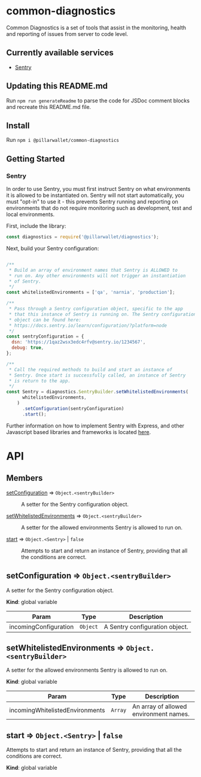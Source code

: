 # common-diagnostics
Common Diagnostics is a set of tools that assist in the monitoring, health and
reporting of issues from server to code level.

## Currently available services
- [Sentry](https://sentry.io)

## Updating this README.md
Run `npm run generateReadme` to parse the code for JSDoc comment blocks and recreate this README.md file.

## Install
Run `npm i @pillarwallet/common-diagnostics`

## Getting Started
### Sentry
In order to use Sentry, you must first instruct Sentry on what environments it is allowed
to be instantiated on. Sentry will not start automatically, you must "opt-in" to use it -
this prevents Sentry running and reporting on environments that do not require monitoring such
as development, test and local environments.

First, include the library:
```javascript
const diagnostics = require('@pillarwallet/diagnostics');
```

Next, build your Sentry configuration:
```javascript

/**
 * Build an array of environment names that Sentry is ALLOWED to
 * run on. Any other environments will not trigger an instantiation
 * of Sentry.
 */
const whitelistedEnvironments = ['qa', 'narnia', 'production'];

/**
 * Pass through a Sentry configuration object, specific to the app
 * that this instance of Sentry is running on. The Sentry configuration
 * object can be found here:
 * https://docs.sentry.io/learn/configuration/?platform=node
 */
const sentryConfiguration = {
  dsn: 'https://1qaz2wsx3edc4rfv@sentry.io/1234567',
  debug: true,
};

/**
 * Call the required methods to build and start an instance of
 * Sentry. Once start is successfully called, an instance of Sentry
 * is return to the app.
 */
const Sentry = diagnostics.SentryBuilder.setWhitelistedEnvironments(
      whitelistedEnvironments,
    )
      .setConfiguration(sentryConfiguration)
      .start();
```

Further information on how to implement Sentry with Express, and other Javascript
based libraries and frameworks is located [here](https://docs.sentry.io/platforms/javascript/express).

# API

## Members

<dl>
<dt><a href="#setConfiguration">setConfiguration</a> ⇒ <code>Object.&lt;sentryBuilder&gt;</code></dt>
<dd><p>A setter for the Sentry configuration object.</p>
</dd>
<dt><a href="#setWhitelistedEnvironments">setWhitelistedEnvironments</a> ⇒ <code>Object.&lt;sentryBuilder&gt;</code></dt>
<dd><p>A setter for the allowed environments Sentry
is allowed to run on.</p>
</dd>
<dt><a href="#start">start</a> ⇒ <code>Object.&lt;Sentry&gt;</code> | <code>false</code></dt>
<dd><p>Attempts to start and return an instance of Sentry, providing
that all the conditions are correct.</p>
</dd>
</dl>

<a name="setConfiguration"></a>

## setConfiguration ⇒ <code>Object.&lt;sentryBuilder&gt;</code>
A setter for the Sentry configuration object.

**Kind**: global variable  

| Param | Type | Description |
| --- | --- | --- |
| incomingConfiguration | <code>Object</code> | A Sentry configuration object. |

<a name="setWhitelistedEnvironments"></a>

## setWhitelistedEnvironments ⇒ <code>Object.&lt;sentryBuilder&gt;</code>
A setter for the allowed environments Sentry
is allowed to run on.

**Kind**: global variable  

| Param | Type | Description |
| --- | --- | --- |
| incomingWhitelistedEnvironments | <code>Array</code> | An array of allowed environment names. |

<a name="start"></a>

## start ⇒ <code>Object.&lt;Sentry&gt;</code> \| <code>false</code>
Attempts to start and return an instance of Sentry, providing
that all the conditions are correct.

**Kind**: global variable  


